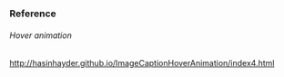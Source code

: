 
### Reference ###
###### Hover animation ######
http://hasinhayder.github.io/ImageCaptionHoverAnimation/index4.html
